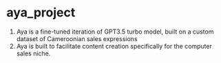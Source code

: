 # aya_project
1. Aya is a fine-tuned iteration of GPT3.5 turbo model, built on a custom dataset of Cameroonian sales expressions
2. Aya is built to facilitate content creation specifically for the computer sales niche.
